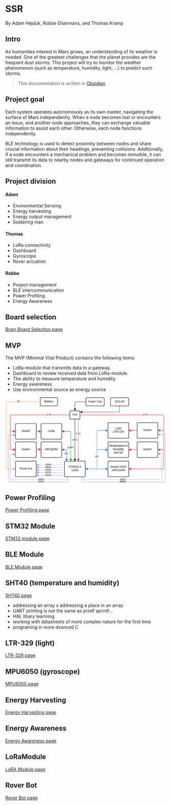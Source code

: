 # SSR
By Adam Hejduk, Robbe Elsermans, and Thomas Kramp
## Intro
As humanities interest in Mars grows, an understanding of its weather is needed. One of the greatest challenges that the planet provides are the frequent dust storms.
This project will try to monitor the weather phenomenon (such as temperature, humidity, light, ...) to predict such storms.

> This documentation is written in [Obsidian](https://obsidian.md/).
## Project goal
Each system operates autonomously as its own master, navigating the surface of Mars independently. When a node becomes lost or encounters an issue, and another node approaches, they can exchange valuable information to assist each other. Otherwise, each node functions independently.

BLE technology is used to detect proximity between nodes and share crucial information about their headings, preventing collisions. Additionally, if a node encounters a mechanical problem and becomes immobile, it can still transmit its data to nearby nodes and gateways for continued operation and coordination.
## Project division
#### Adam
- Environmental Sensing​
- Energy harvesting ​
- Energy output management​
- Soldering man
#### Thomas
- LoRa connectivity
- Dashboard
- Gyroscope
- Rover actuation
#### Robbe
- Project management
- BLE intercommunication
- Power Profiling
- Energy Awareness
## Board selection
[Brain Board Selection page](Pages/Investigation/Brain_Board_Selection.md)

## MVP
The MVP (Minimal Vital Product) contains the following items:
- LoRa-module that transmits data to a gateway.
- Dashboard to review received data from LoRa-module.
- The ability to measure temperature and humidity.
- Energy awareness
- Use environmental source as energy source

![Block Diagram](Images/diagrams/Block_Diagram.png)
## Power Profiling
[Power Profiling page](Pages/Power_Profiling/Power_Profiling.md)
## STM32 Module
[STM32 module page](Pages/Brain_Module/STM32L412KB.md)
## BLE Module
[BLE Module page](Pages/BLE_Module/nRF52_SEEED_XIAO.md)
## SHT40 (temperature and humidity)
[SHT40 page](Pages/Sensor/SHT40.md)
- addressing an array x addressing a place in an array 
- UART printing is not the same as printf sprintf...
- HAL libary learining
- working with datasheets of more complex nature for the first time 
- programing in more dvanced C
## LTR-329 (light)
[LTR-329 page](Pages/Sensor/LTR-329.md)
## MPU6050 (gyroscope)
[MPU6050 page](Pages/Sensor/MPU6050.md)
## Energy Harvesting
[Energy Harvesting page](Pages/Energy_Harvesting/Energy_Harvesting.md)
## Energy Awareness
[Energy Awareness page](Pages/Energy_Awareness/Energy_Awareness.md)
## LoRaModule
[LoRA Module page](Pages/LoRa/LoRa_Module.md)
## Rover Bot
[Rover Bot page](Pages/LineBot/Rover_Bot.md)

